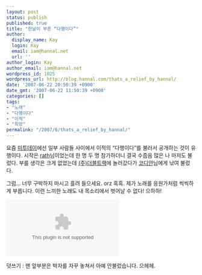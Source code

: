 ```yaml
---
layout: post
status: publish
published: true
title: "한날이 부른 “다행이다”"
author:
  display_name: Kay
  login: Kay
  email: iam@hannal.net
  url: ''
author_login: Kay
author_email: iam@hannal.net
wordpress_id: 1025
wordpress_url: http://blog.hannal.com/thats_a_relief_by_hannal/
date: '2007-06-22 20:50:39 +0900'
date_gmt: '2007-06-22 11:50:39 +0900'
categories: []
tags:
- "노래"
- "다행이다"
- "이적"
- "희망"
permalink: "/2007/6/thats_a_relief_by_hannal/"
---
```

<p>요즘 <a href="http://me2day.net">미투데이</a>에선 일부 사람들 사이에서 이적의 “다행이다”를 불러서 공개하는 것이 유행이다. 시작은 <a href="http://me2day.net/rath">rath</a>님이었는데 한 명 두 명 참가하더니 결국 수줍음 많은 나 마저도 불렀다. 부를 생각은 크게 없었는데 <a href="http://www.doubletrack.net">(주)더블트랙</a>에 놀러갔다가 <a href="http://www.codian.net">코디안</a>님에게 낚여 불렀다.</p>
<p>그럼... 너무 구박하지 마시고 흘려 들으세요. orz 흑흑. 제가 노래를 응원가처럼 씩씩하게 부릅니다. 이런 느끼한 노래도 내 목소리에서 벗어날 수 없다! 으하하!</p>
<p><embed src="http://blog.hannal.com/download/dahaengida_by_hannal.mp3" type="application/x-mplayer2" autostart="0"></embed></p>
<p>덧쓰기 : 맨 앞부분은 박자를 자꾸 놓쳐서 아예 안불렀습니다. 으헤헤.</p>
